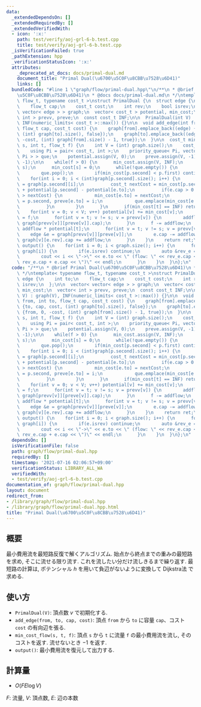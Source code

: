 ```yaml
---
data:
  _extendedDependsOn: []
  _extendedRequiredBy: []
  _extendedVerifiedWith:
  - icon: ':x:'
    path: test/verify/aoj-grl-6-b.test.cpp
    title: test/verify/aoj-grl-6-b.test.cpp
  _isVerificationFailed: true
  _pathExtension: hpp
  _verificationStatusIcon: ':x:'
  attributes:
    _deprecated_at_docs: docs/primal-dual.md
    document_title: "Primal Dual(\u6700\u5C0F\u8CBB\u7528\u6D41)"
    links: []
  bundledCode: "#line 1 \"graph/flow/primal-dual.hpp\"\n/**\n * @brief Primal Dual(\u6700\
    \u5C0F\u8CBB\u7528\u6D41)\n * @docs docs/primal-dual.md\n */\ntemplate< typename\
    \ flow_t, typename cost_t >\nstruct PrimalDual {\n  struct edge {\n    int to;\n\
    \    flow_t cap;\n    cost_t cost;\n    int rev;\n    bool isrev;\n  };\n\n  vector<\
    \ vector< edge > > graph;\n  vector< cost_t > potential, min_cost;\n  vector<\
    \ int > prevv, preve;\n  const cost_t INF;\n\n  PrimalDual(int V) : graph(V),\
    \ INF(numeric_limits< cost_t >::max()) {}\n\n  void add_edge(int from, int to,\
    \ flow_t cap, cost_t cost) {\n    graph[from].emplace_back((edge) {to, cap, cost,\
    \ (int) graph[to].size(), false});\n    graph[to].emplace_back((edge) {from, 0,\
    \ -cost, (int) graph[from].size() - 1, true});\n  }\n\n  cost_t min_cost_flow(int\
    \ s, int t, flow_t f) {\n    int V = (int) graph.size();\n    cost_t ret = 0;\n\
    \    using Pi = pair< cost_t, int >;\n    priority_queue< Pi, vector< Pi >, greater<\
    \ Pi > > que;\n    potential.assign(V, 0);\n    preve.assign(V, -1);\n    prevv.assign(V,\
    \ -1);\n\n    while(f > 0) {\n      min_cost.assign(V, INF);\n      que.emplace(0,\
    \ s);\n      min_cost[s] = 0;\n      while(!que.empty()) {\n        Pi p = que.top();\n\
    \        que.pop();\n        if(min_cost[p.second] < p.first) continue;\n    \
    \    for(int i = 0; i < (int)graph[p.second].size(); i++) {\n          edge &e\
    \ = graph[p.second][i];\n          cost_t nextCost = min_cost[p.second] + e.cost\
    \ + potential[p.second] - potential[e.to];\n          if(e.cap > 0 && min_cost[e.to]\
    \ > nextCost) {\n            min_cost[e.to] = nextCost;\n            prevv[e.to]\
    \ = p.second, preve[e.to] = i;\n            que.emplace(min_cost[e.to], e.to);\n\
    \          }\n        }\n      }\n      if(min_cost[t] == INF) return -1;\n  \
    \    for(int v = 0; v < V; v++) potential[v] += min_cost[v];\n      flow_t addflow\
    \ = f;\n      for(int v = t; v != s; v = prevv[v]) {\n        addflow = min(addflow,\
    \ graph[prevv[v]][preve[v]].cap);\n      }\n      f -= addflow;\n      ret +=\
    \ addflow * potential[t];\n      for(int v = t; v != s; v = prevv[v]) {\n    \
    \    edge &e = graph[prevv[v]][preve[v]];\n        e.cap -= addflow;\n       \
    \ graph[v][e.rev].cap += addflow;\n      }\n    }\n    return ret;\n  }\n\n  void\
    \ output() {\n    for(int i = 0; i < graph.size(); i++) {\n      for(auto &e :\
    \ graph[i]) {\n        if(e.isrev) continue;\n        auto &rev_e = graph[e.to][e.rev];\n\
    \        cout << i << \"->\" << e.to << \" (flow: \" << rev_e.cap << \"/\" <<\
    \ rev_e.cap + e.cap << \")\" << endl;\n      }\n    }\n  }\n};\n"
  code: "/**\n * @brief Primal Dual(\u6700\u5C0F\u8CBB\u7528\u6D41)\n * @docs docs/primal-dual.md\n\
    \ */\ntemplate< typename flow_t, typename cost_t >\nstruct PrimalDual {\n  struct\
    \ edge {\n    int to;\n    flow_t cap;\n    cost_t cost;\n    int rev;\n    bool\
    \ isrev;\n  };\n\n  vector< vector< edge > > graph;\n  vector< cost_t > potential,\
    \ min_cost;\n  vector< int > prevv, preve;\n  const cost_t INF;\n\n  PrimalDual(int\
    \ V) : graph(V), INF(numeric_limits< cost_t >::max()) {}\n\n  void add_edge(int\
    \ from, int to, flow_t cap, cost_t cost) {\n    graph[from].emplace_back((edge)\
    \ {to, cap, cost, (int) graph[to].size(), false});\n    graph[to].emplace_back((edge)\
    \ {from, 0, -cost, (int) graph[from].size() - 1, true});\n  }\n\n  cost_t min_cost_flow(int\
    \ s, int t, flow_t f) {\n    int V = (int) graph.size();\n    cost_t ret = 0;\n\
    \    using Pi = pair< cost_t, int >;\n    priority_queue< Pi, vector< Pi >, greater<\
    \ Pi > > que;\n    potential.assign(V, 0);\n    preve.assign(V, -1);\n    prevv.assign(V,\
    \ -1);\n\n    while(f > 0) {\n      min_cost.assign(V, INF);\n      que.emplace(0,\
    \ s);\n      min_cost[s] = 0;\n      while(!que.empty()) {\n        Pi p = que.top();\n\
    \        que.pop();\n        if(min_cost[p.second] < p.first) continue;\n    \
    \    for(int i = 0; i < (int)graph[p.second].size(); i++) {\n          edge &e\
    \ = graph[p.second][i];\n          cost_t nextCost = min_cost[p.second] + e.cost\
    \ + potential[p.second] - potential[e.to];\n          if(e.cap > 0 && min_cost[e.to]\
    \ > nextCost) {\n            min_cost[e.to] = nextCost;\n            prevv[e.to]\
    \ = p.second, preve[e.to] = i;\n            que.emplace(min_cost[e.to], e.to);\n\
    \          }\n        }\n      }\n      if(min_cost[t] == INF) return -1;\n  \
    \    for(int v = 0; v < V; v++) potential[v] += min_cost[v];\n      flow_t addflow\
    \ = f;\n      for(int v = t; v != s; v = prevv[v]) {\n        addflow = min(addflow,\
    \ graph[prevv[v]][preve[v]].cap);\n      }\n      f -= addflow;\n      ret +=\
    \ addflow * potential[t];\n      for(int v = t; v != s; v = prevv[v]) {\n    \
    \    edge &e = graph[prevv[v]][preve[v]];\n        e.cap -= addflow;\n       \
    \ graph[v][e.rev].cap += addflow;\n      }\n    }\n    return ret;\n  }\n\n  void\
    \ output() {\n    for(int i = 0; i < graph.size(); i++) {\n      for(auto &e :\
    \ graph[i]) {\n        if(e.isrev) continue;\n        auto &rev_e = graph[e.to][e.rev];\n\
    \        cout << i << \"->\" << e.to << \" (flow: \" << rev_e.cap << \"/\" <<\
    \ rev_e.cap + e.cap << \")\" << endl;\n      }\n    }\n  }\n};\n"
  dependsOn: []
  isVerificationFile: false
  path: graph/flow/primal-dual.hpp
  requiredBy: []
  timestamp: '2021-07-16 02:06:57+09:00'
  verificationStatus: LIBRARY_ALL_WA
  verifiedWith:
  - test/verify/aoj-grl-6-b.test.cpp
documentation_of: graph/flow/primal-dual.hpp
layout: document
redirect_from:
- /library/graph/flow/primal-dual.hpp
- /library/graph/flow/primal-dual.hpp.html
title: "Primal Dual(\u6700\u5C0F\u8CBB\u7528\u6D41)"
---
```

## 概要

最小費用流を最短路反復で解くアルゴリズム. 始点から終点までの重みの最短路を求め, そこに流せる限り流す. これを流したい分だけ流しきるまで繰り返す. 最短路の計算は, ポテンシャル $h$ を用いて負辺がないように変換して Dijkstra法 で求める.

## 使い方

* `PrimalDual(V)`: 頂点数 $v$ で初期化する.
* `add_edge(from, to, cap, cost)`: 頂点 `from` から `to` に容量 `cap`、コスト `cost` の有向辺を張る.
* `min_cost_flow(s, t, f)`: 頂点 `s` から `t` に流量 `f` の最小費用流を流し, そのコストを返す. 流せないとき $-1$ を返す.
* `output()`: 最小費用流を復元して出力する.

## 計算量

* $O(FE \log V)$

$F$: 流量, $V$: 頂点数, $E$: 辺の本数
